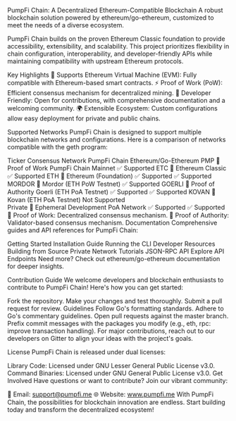 PumpFi Chain: A Decentralized Ethereum-Compatible Blockchain
A robust blockchain solution powered by ethereum/go-ethereum, customized to meet the needs of a diverse ecosystem.

PumpFi Chain builds on the proven Ethereum Classic foundation to provide accessibility, extensibility, and scalability. This project prioritizes flexibility in chain configuration, interoperability, and developer-friendly APIs while maintaining compatibility with upstream Ethereum protocols.

Key Highlights
🔗 Supports Ethereum Virtual Machine (EVM): Fully compatible with Ethereum-based smart contracts.
⚡ Proof of Work (PoW): Efficient consensus mechanism for decentralized mining.
🚀 Developer Friendly: Open for contributions, with comprehensive documentation and a welcoming community.
🌍 Extensible Ecosystem: Custom configurations allow easy deployment for private and public chains.


Supported Networks
PumpFi Chain is designed to support multiple blockchain networks and configurations. Here is a comparison of networks compatible with the geth program:

Ticker	Consensus	Network	PumpFi Chain	Ethereum/Go-Ethereum
PMP	🔗 Proof of Work	PumpFi Chain Mainnet	✅ Supported	
ETC	🔗	Ethereum Classic	✅ Supported	
ETH	🔗	Ethereum (Foundation)	✅ Supported	✅ Supported
MORDOR	🔗	Mordor (ETH PoW Testnet)	✅ Supported	
GOERLI	🤝 Proof of Authority	Goerli (ETH PoA Testnet)	✅ Supported	✅ Supported
KOVAN	🤝	Kovan (ETH PoA Testnet)	Not Supported	
Private	🔗	Ephemeral Development PoA Network	✅ Supported	✅ Supported
🔗 Proof of Work: Decentralized consensus mechanism.
🤝 Proof of Authority: Validator-based consensus mechanism.
Documentation
Comprehensive guides and API references for PumpFi Chain:

Getting Started
Installation Guide
Running the CLI
Developer Resources
Building from Source
Private Network Tutorials
JSON-RPC API
Explore API Endpoints
Need more? Check out ethereum/go-ethereum documentation for deeper insights.

Contribution Guide
We welcome developers and blockchain enthusiasts to contribute to PumpFi Chain! Here's how you can get started:

Fork the repository.
Make your changes and test thoroughly.
Submit a pull request for review.
Guidelines
Follow Go's formatting standards.
Adhere to Go's commentary guidelines.
Open pull requests against the master branch.
Prefix commit messages with the packages you modify (e.g., eth, rpc: improve transaction handling).
For major contributions, reach out to our developers on Gitter to align your ideas with the project's goals.

License
PumpFi Chain is released under dual licenses:

Library Code: Licensed under GNU Lesser General Public License v3.0.
Command Binaries: Licensed under GNU General Public License v3.0.
Get Involved
Have questions or want to contribute? Join our vibrant community:

📧 Email: support@pumpfi.me
🌐 Website: www.pumpfi.me
With PumpFi Chain, the possibilities for blockchain innovation are endless. Start building today and transform the decentralized ecosystem!

